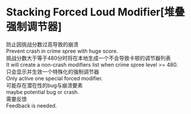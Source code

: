 # Stacking Forced Loud Modifier[堆叠强制调节器]
防止因挑战分数过高导致的崩溃  
Prevent crash in crime spree with huge score.  
挑战分数大于等于480分时将在本地生成一个不会导致卡顿的调节器列表  
It will create a non-crash modifiers list when crime spree level >= 480.  
只会显示并生效一个特殊化的强制调节器  
Only active one special forced modifier.  
可能存在潜在性的bug与崩溃要素  
maybe potential bug or crash.  
需要反馈  
Feedback is needed.
